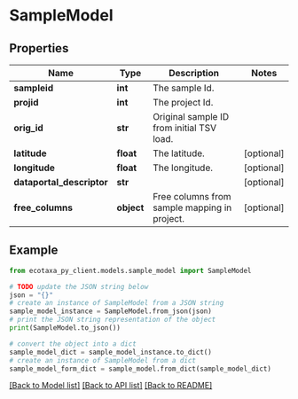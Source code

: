 # SampleModel


## Properties

Name | Type | Description | Notes
------------ | ------------- | ------------- | -------------
**sampleid** | **int** | The sample Id. | 
**projid** | **int** | The project Id. | 
**orig_id** | **str** | Original sample ID from initial TSV load. | 
**latitude** | **float** | The latitude. | [optional] 
**longitude** | **float** | The longitude. | [optional] 
**dataportal_descriptor** | **str** |  | [optional] 
**free_columns** | **object** | Free columns from sample mapping in project. | [optional] 

## Example

```python
from ecotaxa_py_client.models.sample_model import SampleModel

# TODO update the JSON string below
json = "{}"
# create an instance of SampleModel from a JSON string
sample_model_instance = SampleModel.from_json(json)
# print the JSON string representation of the object
print(SampleModel.to_json())

# convert the object into a dict
sample_model_dict = sample_model_instance.to_dict()
# create an instance of SampleModel from a dict
sample_model_form_dict = sample_model.from_dict(sample_model_dict)
```
[[Back to Model list]](../README.md#documentation-for-models) [[Back to API list]](../README.md#documentation-for-api-endpoints) [[Back to README]](../README.md)


